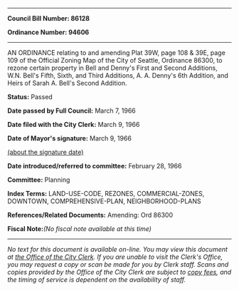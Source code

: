

********

**Council Bill Number: 86128**
   
**Ordinance Number: 94606**
********

 AN ORDINANCE relating to and amending Plat 39W, page 108 & 39E, page 109 of the Official Zoning Map of the City of Seattle, Ordinance 86300, to rezone certain property in Bell and Denny's First and Second Additions, W.N. Bell's Fifth, Sixth, and Third Additions, A. A. Denny's 6th Addition, and Heirs of Sarah A. Bell's Second Addition.

**Status:** Passed
   
**Date passed by Full Council:** March 7, 1966
   
**Date filed with the City Clerk:** March 9, 1966
   
**Date of Mayor's signature:** March 9, 1966
   
[(about the signature date)](/~public/approvaldate.htm)
   
   
   
**Date introduced/referred to committee:** February 28, 1966
   
**Committee:** Planning
   
   
**Index Terms:** LAND-USE-CODE, REZONES, COMMERCIAL-ZONES, DOWNTOWN, COMPREHENSIVE-PLAN, NEIGHBORHOOD-PLANS

**References/Related Documents:** Amending: Ord 86300

**Fiscal Note:**_(No fiscal note available at this time)_
********

_No text for this document is available on-line. You may view this document at [the Office of the City Clerk](http://www.seattle.gov/leg/clerk/contactUs.htm). If you are unable to visit the Clerk's Office, you may request a copy or scan be made for you by Clerk staff. Scans and copies provided by the Office of the City Clerk are subject to [copy fees](http://clerk.seattle.gov/~public/clerkfees.htm), and the timing of service is dependent on the availability of staff._

